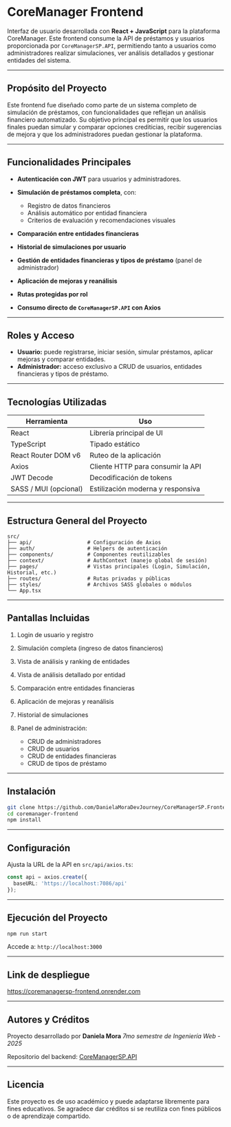 # CoreManager Frontend

Interfaz de usuario desarrollada con **React + JavaScript** para la plataforma CoreManager. Este frontend consume la API de préstamos y usuarios proporcionada por `CoreManagerSP.API`, permitiendo tanto a usuarios como administradores realizar simulaciones, ver análisis detallados y gestionar entidades del sistema.

---

## Propósito del Proyecto

Este frontend fue diseñado como parte de un sistema completo de simulación de préstamos, con funcionalidades que reflejan un análisis financiero automatizado. Su objetivo principal es permitir que los usuarios finales puedan simular y comparar opciones crediticias, recibir sugerencias de mejora y que los administradores puedan gestionar la plataforma.

---

## Funcionalidades Principales

* **Autenticación con JWT** para usuarios y administradores.
* **Simulación de préstamos completa**, con:

  * Registro de datos financieros
  * Análisis automático por entidad financiera
  * Criterios de evaluación y recomendaciones visuales
* **Comparación entre entidades financieras**
* **Historial de simulaciones por usuario**
* **Gestión de entidades financieras y tipos de préstamo** (panel de administrador)
* **Aplicación de mejoras y reanálisis**
* **Rutas protegidas por rol**
* **Consumo directo de `CoreManagerSP.API` con Axios**

---

## Roles y Acceso

* **Usuario:** puede registrarse, iniciar sesión, simular préstamos, aplicar mejoras y comparar entidades.
* **Administrador:** acceso exclusivo a CRUD de usuarios, entidades financieras y tipos de préstamo.

---

## Tecnologías Utilizadas

| Herramienta           | Uso                               |
| --------------------- | --------------------------------- |
| React                 | Librería principal de UI          |
| TypeScript            | Tipado estático                   |
| React Router DOM v6   | Ruteo de la aplicación            |
| Axios                 | Cliente HTTP para consumir la API |
| JWT Decode            | Decodificación de tokens          |
| SASS / MUI (opcional) | Estilización moderna y responsiva |

---

## Estructura General del Proyecto

```
src/
├── api/                  # Configuración de Axios
├── auth/                 # Helpers de autenticación
├── components/           # Componentes reutilizables
├── context/              # AuthContext (manejo global de sesión)
├── pages/                # Vistas principales (Login, Simulación, Historial, etc.)
├── routes/               # Rutas privadas y públicas
├── styles/               # Archivos SASS globales o módulos
└── App.tsx
```

---

## Pantallas Incluidas

1. Login de usuario y registro
2. Simulación completa (ingreso de datos financieros)
3. Vista de análisis y ranking de entidades
4. Vista de análisis detallado por entidad
5. Comparación entre entidades financieras
6. Aplicación de mejoras y reanálisis
7. Historial de simulaciones
8. Panel de administración:

   * CRUD de administradores
   * CRUD de usuarios
   * CRUD de entidades financieras
   * CRUD de tipos de préstamo

---

## Instalación

```bash
git clone https://github.com/DanielaMoraDevJourney/CoreManagerSP.Frontend.git
cd coremanager-frontend
npm install
```

---

##  Configuración

Ajusta la URL de la API en `src/api/axios.ts`:

```ts
const api = axios.create({
  baseURL: 'https://localhost:7086/api'
});
```

---

## Ejecución del Proyecto

```bash
npm run start
```

Accede a: `http://localhost:3000`

---

## Link de despliegue

https://coremanagersp-frontend.onrender.com

---

## Autores y Créditos

Proyecto desarrollado por **Daniela Mora**
*7mo semestre de Ingeniería Web - 2025*

Repositorio del backend: [CoreManagerSP.API](https://github.com/DanielaMoraDevJourney/CoreManagerSP.API)

---

## Licencia

Este proyecto es de uso académico y puede adaptarse libremente para fines educativos.
Se agradece dar créditos si se reutiliza con fines públicos o de aprendizaje compartido.


